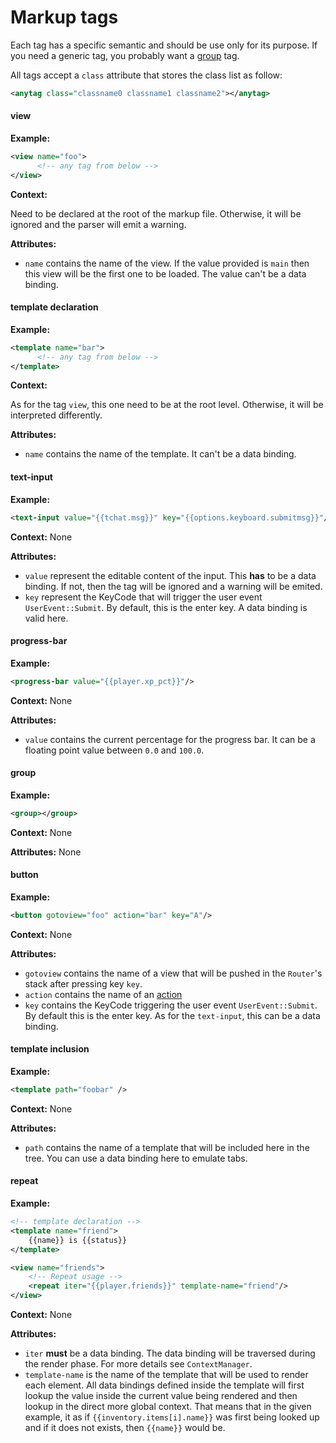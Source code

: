 # Markup tags

Each tag has a specific semantic and should be use only for its purpose. If you need
a generic tag, you probably want a [group](tag_list.md#group) tag.

All tags accept a `class` attribute that stores the class list
as follow:
```xml
<anytag class="classname0 classname1 classname2"></anytag>
```

#### view

**Example:**

```xml
<view name="foo">
      <!-- any tag from below -->
</view>
```

**Context:**

Need to be declared at the root of the markup file. Otherwise, it will be ignored
and the parser will emit a warning.

**Attributes:**

 - `name` contains the name of the view. If the value provided is `main` then this
   view will be the first one to be loaded. The value can't be a data binding.


#### template declaration

**Example:**

```xml
<template name="bar">
      <!-- any tag from below -->
</template>
```

**Context:**

As for the tag `view`, this one need to be at the root level. Otherwise, it will
be interpreted differently.

**Attributes:**

 - `name` contains the name of the template. It can't be a data binding.


#### text-input

**Example:**

```xml
<text-input value="{{tchat.msg}}" key="{{options.keyboard.submitmsg}}"/>
```

**Context:** None

**Attributes:**

 - `value` represent the editable content of the input. This **has** to be a
    data binding. If not, then the tag will be ignored and a warning will be emited.
 - `key` represent the KeyCode that will trigger the user event `UserEvent::Submit`.
    By default, this is the enter key. A data binding is valid here.

#### progress-bar

**Example:**

```xml
<progress-bar value="{{player.xp_pct}}"/>
```

**Context:** None

**Attributes:**

 - `value` contains the current percentage for the progress bar.
   It can be a floating point value between `0.0` and `100.0`.

#### group

**Example:**

```xml
<group></group>
```

**Context:** None

**Attributes:** None

#### button

**Example:**

```xml
<button gotoview="foo" action="bar" key="A"/>
```

**Context:** None

**Attributes:**

 - `gotoview` contains the name of a view that will be pushed in the `Router`'s
   stack after pressing key `key`.
 - `action` contains the name of an [action](../action.md)
 - `key` contains the KeyCode triggering the user event `UserEvent::Submit`.
   By default this is the enter key. As for the `text-input`, this can be a data binding.

#### template inclusion

**Example:**

```xml
<template path="foobar" />
```

**Context:** None

**Attributes:**

 - `path` contains the name of a template that will be included here in the tree.
   You can use a data binding here to emulate tabs.

#### repeat

**Example:**

```xml
<!-- template declaration -->
<template name="friend">
    {{name}} is {{status}}
</template>

<view name="friends">
    <!-- Repeat usage -->
    <repeat iter="{{player.friends}}" template-name="friend"/>
</view>
```

**Context:** None

**Attributes:**

 - `iter` **must** be a data binding. The data binding will be traversed during the
   render phase. For more details see `ContextManager`.
 - `template-name` is the name of the template that will be used to render each element.
   All data bindings defined inside the template will first lookup the value inside
   the current value being rendered and then lookup in the direct more global context.
   That means that in the given example, it as if `{{inventory.items[i].name}}` was
   first being looked up and if it does not exists, then `{{name}}` would be.
